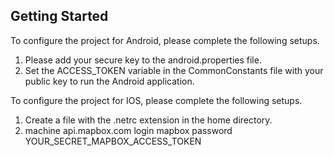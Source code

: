 ## Getting Started

To configure the project for Android, please complete the following setups.
1. Please add your secure key to the android.properties file.
2. Set the ACCESS_TOKEN variable in the CommonConstants file with your public key to run the Android application.

To configure the project for IOS, please complete the following setups.
1. Create a file with the .netrc extension in the home directory.
2. machine api.mapbox.com
  login mapbox
  password YOUR_SECRET_MAPBOX_ACCESS_TOKEN
